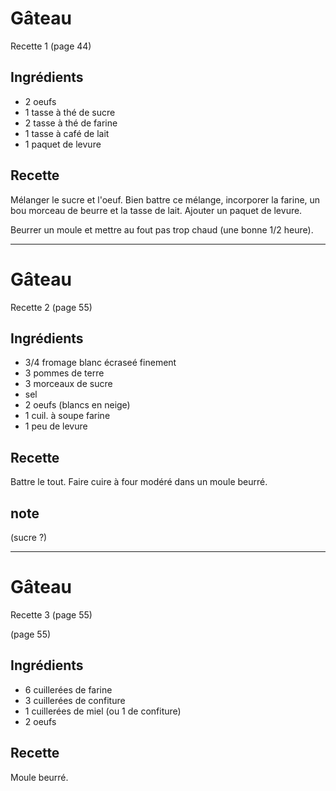 # Gâteau 
Recette 1 (page 44)

## Ingrédients
* 2 oeufs
* 1 tasse à thé de sucre
* 2 tasse à thé de farine
* 1 tasse à café de lait
* 1 paquet de levure

## Recette
Mélanger le sucre et l'oeuf. Bien battre ce mélange, incorporer la
farine, un bou morceau de beurre et la tasse de lait. Ajouter un
paquet de levure. 

Beurrer un moule et mettre au fout pas trop chaud (une bonne 1/2 heure).

---

# Gâteau

Recette 2 (page 55)

## Ingrédients
* 3/4 fromage blanc écraseé finement
* 3 pommes de terre
* 3 morceaux de sucre
* sel
* 2 oeufs (blancs en neige)
* 1 cuil. à soupe farine
* 1 peu de levure

## Recette
Battre le tout.
Faire cuire à four modéré dans un moule beurré.

## note
(sucre ?)


---
# Gâteau

Recette 3 (page 55)

(page 55)

## Ingrédients
* 6 cuillerées de farine
* 3 cuillerées de confiture
* 1 cuillerées de miel (ou 1 de confiture)
* 2 oeufs

## Recette
Moule beurré.
